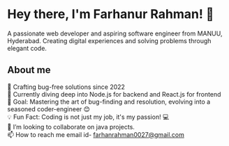 <h1>Hey there, I'm Farhanur Rahman! 👋</h1>
 A passionate web developer and aspiring software engineer from MANUU, Hyderabad. Creating digital experiences and solving problems through elegant code.

<h2>About me</h2>
 
🚀 Crafting bug-free solutions since 2022</br>
🌱 Currently diving deep into Node.js for backend and React.js for frontend</br>
🎯 Goal: Mastering the art of bug-finding and resolution, evolving into a seasoned coder-engineer 😊</br>
💡 Fun Fact: Coding is not just my job, it's my passion! 💻</br>
 💞️ I’m looking to collaborate on java projects.</br>
 📫 How to reach me email id- farhanrahman0027@gmail.com</br>


<!---
farhanrahman0027/farhanrahman0027 is a ✨ special ✨ repository because its `README.md` (this file) appears on your GitHub profile.
You can click the Preview link to take a look at your changes.
--->
